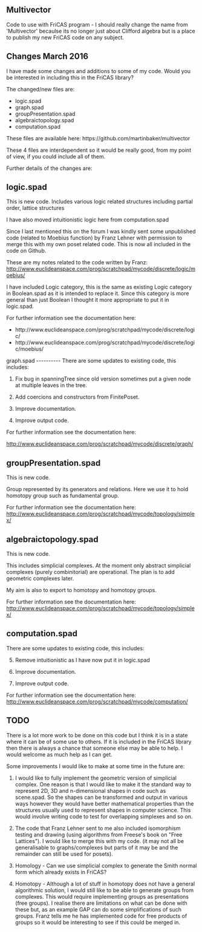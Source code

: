 Multivector
-----------
Code to use with FriCAS program - I should really change the name from 'Multivector' becaulse its no longer just about Clifford algebra but is a place to publish my new FriCAS code on any subject.

Changes March 2016
------------------
I have made some changes and additions to some of my code. Would you be interested in including this in the FriCAS library?

The changed/new files are:

<ul>
  <li>logic.spad</li>
  <li>graph.spad</li>
  <li>groupPresentation.spad</li>
  <li>algebraictopology.spad</li>
  <li>computation.spad</li>
</ul>
These files are available here:
https://github.com/martinbaker/multivector

These 4 files are interdependent so it would be really good, from my point of view, if you could include all of them.

Further details of the changes are:

logic.spad
----------
This is new code. Includes various logic related structures including partial order, lattice structures

I have also moved intuitionistic logic here from computation.spad

Since I last mentioned this on the forum I was kindly sent some unpublished code (related to Moebius function) by Franz Lehner with permission to merge this with my own poset related code. This is now all included in the code on Github.

These are my notes related to the code written by Franz:
http://www.euclideanspace.com/prog/scratchpad/mycode/discrete/logic/moebius/

I have included Logic category, this is the same as existing Logic
category in Boolean.spad as it is intended to replace it. Since this
category is more general than just Boolean I thought it more appropriate
to put it in logic.spad. 

For further information see the documentation here:<ul>
  <li>http://www.euclideanspace.com/prog/scratchpad/mycode/discrete/logic/</li>
  <li>http://www.euclideanspace.com/prog/scratchpad/mycode/discrete/logic/moebius/</li>
</ul>
graph.spad
----------
There are some updates to existing code, this includes:

1) Fix bug in spanningTree since old version sometimes put a given node at multiple leaves in the tree.

2) Add coercions and constructors from FinitePoset.

3) Improve documentation.

4) Improve output code.

For further information see the documentation here:

http://www.euclideanspace.com/prog/scratchpad/mycode/discrete/graph/

groupPresentation.spad
----------------------
This is new code.

Group represented by its generators and relations.
Here we use it to hold homotopy group such as fundamental group.

For further information see the documentation here:
http://www.euclideanspace.com/prog/scratchpad/mycode/topology/simplex/

algebraictopology.spad
----------------------
This is new code.

This includes simplicial complexes. At the moment only abstract simplicial complexes (purely combinitorial) are operational. The plan is to add geometric complexes later.

My aim is also to export to homotopy and homotopy groups.

For further information see the documentation here:
http://www.euclideanspace.com/prog/scratchpad/mycode/topology/simplex/

computation.spad
----------------
There are some updates to existing code, this includes:

5) Remove intuitionistic as I have now put it in logic.spad

6) Improve documentation.

7) Improve output code.

For further information see the documentation here:
http://www.euclideanspace.com/prog/scratchpad/mycode/computation/

TODO
----
There is a lot more work to be done on this code but I think it is in a state where it can be of some use to others. If it is included in the FriCAS library then there is always a chance that someone else may be able to help. I would welcome as much help as I can get.

Some improvements I would like to make at some time in the future are:

1) I would like to fully implement the geometric version of simplicial complex. One reason is that I would like to make it the standard way to represent 2D, 3D and n-dimensional shapes in code such as scene.spad. So the shapes can be transformed and output in various ways however they would have better mathematical properties than the structures usually used to represent shapes in computer science. This would involve writing code to test for overlapping simplexes and so on.

2) The code that Franz Lehner sent to me also included isomorphism testing and drawing (using algorithms from Freese's book on "Free Lattices"). I would like to merge this with my code. (it may not all be generalisable to graphs/complexes but parts of it may be and the remainder can still be used for posets).

3) Homology - Can we use simplicial complex to generate the Smith normal form which already exists in FriCAS?

4) Homotopy - Although a lot of stuff in homotopy does not have a general algorithmic solution, I would still like to be able to generate groups from complexes. This would require implementing groups as presentations (free groups). I realise there are limitations on what can be done with these but, as an example GAP can do some simplifications of such groups. Franz tells me he has implemented code for free products of groups so it would be interesting to see if this could be merged in.



